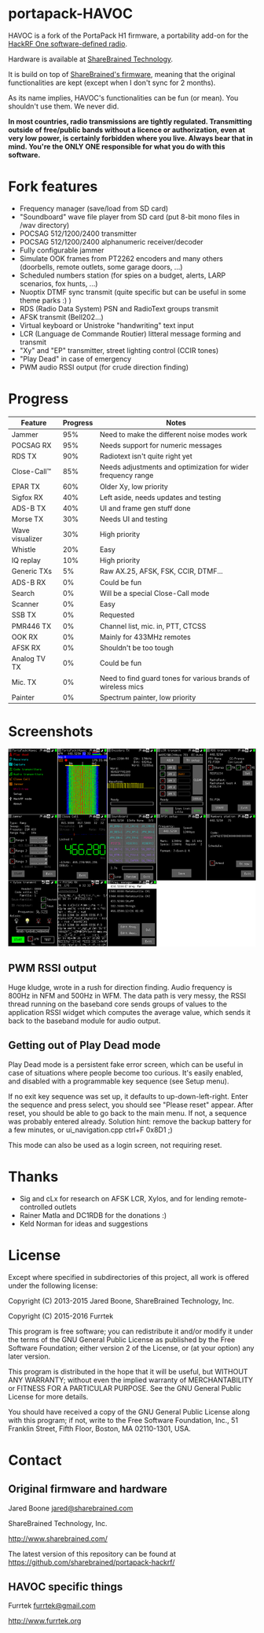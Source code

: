 # portapack-HAVOC

HAVOC is a fork of the PortaPack H1 firmware, a portability add-on for the [HackRF One software-defined radio](http://greatscottgadgets.com/hackrf/).

Hardware is available at [ShareBrained Technology](http://sharebrained.com/portapack).

It is build on top of [ShareBrained's firmware](https://github.com/sharebrained/portapack-hackrf/), meaning that the original functionalities are kept (except when I don't sync for 2 months).

As its name implies, HAVOC's functionalities can be fun (or mean). You shouldn't use them. We never did.

**In most countries, radio transmissions are tightly regulated. Transmitting outside of free/public bands without a licence or authorization, even at very low power, is certainly forbidden where you live. Always bear that in mind. You're the ONLY ONE responsible for what you do with this software.**

# Fork features

* Frequency manager (save/load from SD card)
* "Soundboard" wave file player from SD card (put 8-bit mono files in /wav directory)
* POCSAG 512/1200/2400 transmitter
* POCSAG 512/1200/2400 alphanumeric receiver/decoder
* Fully configurable jammer
* Simulate OOK frames from PT2262 encoders and many others (doorbells, remote outlets, some garage doors, ...)
* Scheduled numbers station (for spies on a budget, alerts, LARP scenarios, fox hunts, ...)
* Nuoptix DTMF sync transmit (quite specific but can be useful in some theme parks :) )
* RDS (Radio Data System) PSN and RadioText groups transmit
* AFSK transmit (Bell202...)
* Virtual keyboard or Unistroke "handwriting" text input
* LCR (Language de Commande Routier) litteral message forming and transmit
* "Xy" and "EP" transmitter, street lighting control (CCIR tones)
* "Play Dead" in case of emergency
* PWM audio RSSI output (for crude direction finding)

# Progress

Feature | Progress | Notes
------- | ------ | -----
Jammer      | 95% | Need to make the different noise modes work
POCSAG RX   | 95% | Needs support for numeric messages
RDS TX      | 90% | Radiotext isn't quite right yet
Close-Call™ | 85% | Needs adjustments and optimization for wider frequency range
EPAR TX     | 60% | Older Xy, low priority
Sigfox RX   | 40% | Left aside, needs updates and testing
ADS-B TX    | 40% | UI and frame gen stuff done
Morse TX    | 30% | Needs UI and testing
Wave visualizer | 30% | High priority
Whistle     | 20% | Easy
IQ replay   | 10% | High priority
Generic TXs | 5%  | Raw AX.25, AFSK, FSK, CCIR, DTMF...
ADS-B RX    | 0%  | Could be fun
Search      | 0%  | Will be a special Close-Call mode
Scanner     | 0%  | Easy
SSB TX      | 0%  | Requested
PMR446 TX   | 0%  | Channel list, mic. in, PTT, CTCSS
OOK RX      | 0%  | Mainly for 433MHz remotes
AFSK RX     | 0%  | Shouldn't be too tough
Analog TV TX| 0%  | Could be fun
Mic. TX     | 0%  | Need to find guard tones for various brands of wireless mics
Painter     | 0%  | Spectrum painter, low priority

# Screenshots

![HAVOC screenshots](screenshots.png)

## PWM RSSI output

Huge kludge, wrote in a rush for direction finding. Audio frequency is 800Hz in NFM and 500Hz in WFM. The data path is very messy, the RSSI thread running on the baseband core sends groups of values to the application RSSI widget which computes the average value, which sends it back to the baseband module for audio output.

## Getting out of Play Dead mode

Play Dead mode is a persistent fake error screen, which can be useful in case of situations where people become too curious. It's easily enabled, and disabled with a programmable key sequence (see Setup menu).

If no exit key sequence was set up, it defaults to up-down-left-right. Enter the sequence and press select, you should see "Please reset" appear. After reset, you should be able to go back to the main menu. If not, a sequence was probably entered already. Solution hint: remove the backup battery for a few minutes, or ui_navigation.cpp ctrl+F 0x8D1 ;)

This mode can also be used as a login screen, not requiring reset.

# Thanks

* Sig and cLx for research on AFSK LCR, Xylos, and for lending remote-controlled outlets
* Rainer Matla and DC1RDB for the donations :)
* Keld Norman for ideas and suggestions

# License

Except where specified in subdirectories of this project, all work is offered under the following license:

Copyright (C) 2013-2015 Jared Boone, ShareBrained Technology, Inc.

Copyright (C) 2015-2016 Furrtek

This program is free software; you can redistribute it and/or
modify it under the terms of the GNU General Public License
as published by the Free Software Foundation; either version 2
of the License, or (at your option) any later version.

This program is distributed in the hope that it will be useful,
but WITHOUT ANY WARRANTY; without even the implied warranty of
MERCHANTABILITY or FITNESS FOR A PARTICULAR PURPOSE.  See the
GNU General Public License for more details.

You should have received a copy of the GNU General Public License
along with this program; if not, write to the Free Software
Foundation, Inc., 51 Franklin Street, Fifth Floor, Boston, MA
02110-1301, USA.

# Contact

## Original firmware and hardware

Jared Boone <jared@sharebrained.com>

ShareBrained Technology, Inc.

<http://www.sharebrained.com/>

The latest version of this repository can be found at
https://github.com/sharebrained/portapack-hackrf/

## HAVOC specific things

Furrtek <furrtek@gmail.com>

<http://www.furrtek.org>

